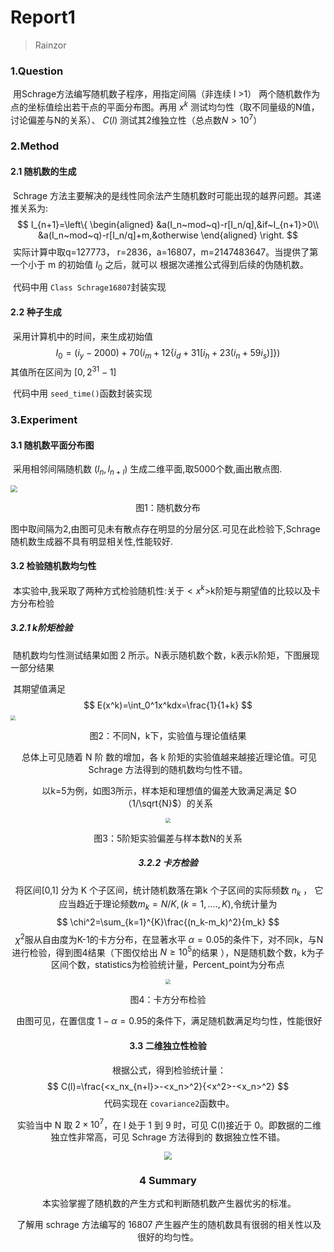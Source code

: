 # Report1

> Rainzor
>

### 1.Question

​	用Schrage方法编写随机数子程序，用指定间隔（非连续 l >1） 两个随机数作为点的坐标值绘出若干点的平面分布图。再用 $x^k$ 测试均匀性（取不同量级的N值，讨论偏差与N的关系）、 $C(l)$ 测试其2维独立性（总点数$N > 10^7$）

### 2.Method

#### 2.1 随机数的生成

​	Schrage 方法主要解决的是线性同余法产生随机数时可能出现的越界问题。其递推关系为:
$$
I_{n+1}=\left\{
\begin{aligned}
&a(I_n~mod~q)-r[I_n/q],&if~I_{n+1}>0\\
&a(I_n~mod~q)-r[I_n/q]+m,&otherwise
\end{aligned}
\right.
$$
​	实际计算中取q=127773， r=2836，a=16807，m=2147483647。当提供了第一个小于 m 的初始值 $I_0$ 之后，就可以 根据次递推公式得到后续的伪随机数。

​	代码中用 `Class Schrage16807`封装实现

#### 2.2 种子生成

​	采用计算机中的时间，来生成初始值
$$
I_0=(i_y-2000)+70(i_m+12\{i_d+31[i_h+23(i_n+59i_s)]\})
$$
其值所在区间为 $[0,2^{31}-1]$

​	代码中用 `seed_time()`函数封装实现



### 3.Experiment

#### 3.1 随机数平面分布图

​	采用相邻间隔随机数 $(l_n,l_{n+l})$ 生成二维平面,取5000个数,画出散点图.

<img src="F:\MyDocuments\Physics\Computational Physics\Homework\hw01_16807随机数生成器\随机数分布图.png"
	style="zoom:67%;" />

<center><p>图1：随机数分布</p></center>

​	图中取间隔为2,由图可见未有散点存在明显的分层分区.可见在此检验下,Schrage随机数生成器不具有明显相关性,性能较好.

#### 3.2 检验随机数均匀性

​	本实验中,我采取了两种方式检验随机性:关于$<x^k>$k阶矩与期望值的比较以及卡方分布检验

##### 3.2.1 k阶矩检验

​	随机数均匀性测试结果如图 2 所示。N表示随机数个数，k表示k阶矩，下图展现一部分结果

​	其期望值满足
$$
E(x^k)=\int_0^1x^kdx=\frac{1}{1+k}
$$
<img src="F:\MyDocuments\Physics\Computational Physics\Homework\hw01_16807随机数生成器\均匀性检验程序输出.png" style="zoom:50%;" />

<center><p>图2：不同N，k下，实验值与理论值结果


​	总体上可见随着 N 阶 数的增加，各 k 阶矩的实验值越来越接近理论值。可见 Schrage 方法得到的随机数均匀性不错。

​	以k=5为例，如图3所示，样本矩和理想值的偏差大致满足满足 $O（1/\sqrt{N}$）的关系

<img src="F:\MyDocuments\Physics\Computational Physics\Homework\hw01_16807随机数生成器\均匀性.png" style="zoom:50%;" />

<center><p>图3：5阶矩实验偏差与样本数N的关系</p></center>

##### 3.2.2 卡方检验

​	将区间[0,1]  分为 K 个子区间，统计随机数落在第k 个子区间的实际频数 $n_k$ ， 它应当趋近于理论频数$m_k=N/K,(k=1,....,K)$,令统计量为
$$
\chi^2=\sum_{k=1}^{K}\frac{(n_k-m_k)^2}{m_k}
$$
​	$\chi^2$服从自由度为K-1的卡方分布，在显著水平 $\alpha=0.05$的条件下，对不同k，与N进行检验，得到图4结果（下图仅给出 $N\ge10^5$的结果 ），N是随机数个数，k为子区间个数，statistics为检验统计量，Percent_point为分布点

<img src="F:\MyDocuments\Physics\Computational Physics\Homework\hw01_16807随机数生成器\卡方分布检验图.png" style="zoom:50%;" />

<center><p>图4：卡方分布检验</p></center>

​	由图可见，在置信度 $1-\alpha=0.95$的条件下，满足随机数满足均匀性，性能很好

#### 3.3 二维独立性检验

​	根据公式，得到检验统计量：
$$
C(l)=\frac{<x_nx_{n+l}>-<x_n>^2}{<x^2>-<x_n>^2}
$$
​	代码实现在 `covariance2`函数中。

​	实验当中 N 取 $2\times10^7$，在 l 处于 1 到 9 时，可见 C(l)接近于 0。即数据的二维独立性非常高，可见 Schrage 方法得到的 数据独立性不错。

<img src="F:\MyDocuments\Physics\Computational Physics\Homework\hw01_16807随机数生成器\关联性检验程序输出.png" style="zoom:80%;" />

### 4 Summary

​	本实验掌握了随机数的产生方式和判断随机数产生器优劣的标准。

​	了解用 schrage 方法编写的 16807 产生器产生的随机数具有很弱的相关性以及很好的均匀性。
